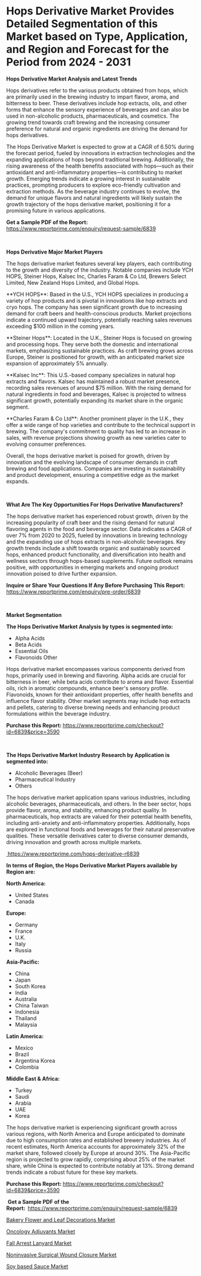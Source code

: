 <p><h1>Hops Derivative Market Provides Detailed Segmentation of this Market based on Type, Application, and Region and Forecast for the Period from 2024 - 2031</h1></p><p><strong>Hops Derivative Market Analysis and Latest Trends</strong></p>
<p><p>Hops derivatives refer to the various products obtained from hops, which are primarily used in the brewing industry to impart flavor, aroma, and bitterness to beer. These derivatives include hop extracts, oils, and other forms that enhance the sensory experience of beverages and can also be used in non-alcoholic products, pharmaceuticals, and cosmetics. The growing trend towards craft brewing and the increasing consumer preference for natural and organic ingredients are driving the demand for hops derivatives.</p><p>The Hops Derivative Market is expected to grow at a CAGR of 6.50% during the forecast period, fueled by innovations in extraction technologies and the expanding applications of hops beyond traditional brewing. Additionally, the rising awareness of the health benefits associated with hops—such as their antioxidant and anti-inflammatory properties—is contributing to market growth. Emerging trends indicate a growing interest in sustainable practices, prompting producers to explore eco-friendly cultivation and extraction methods. As the beverage industry continues to evolve, the demand for unique flavors and natural ingredients will likely sustain the growth trajectory of the hops derivative market, positioning it for a promising future in various applications.</p></p>
<p><strong>Get a Sample PDF of the Report:&nbsp;</strong> <a href="https://www.reportprime.com/enquiry/request-sample/6839?utm_campaign=36&utm_medium=2&utm_source=Github&utm_content=ia&utm_term=27112024&utm_id=hops-derivative">https://www.reportprime.com/enquiry/request-sample/6839</a></p>
<p>&nbsp;</p>
<p><strong>Hops Derivative Major Market Players</strong></p>
<p><p>The hops derivative market features several key players, each contributing to the growth and diversity of the industry. Notable companies include YCH HOPS, Steiner Hops, Kalsec Inc, Charles Faram & Co Ltd, Brewers Select Limited, New Zealand Hops Limited, and Global Hops.</p><p>**YCH HOPS**: Based in the U.S., YCH HOPS specializes in producing a variety of hop products and is pivotal in innovations like hop extracts and cryo hops. The company has seen significant growth due to increasing demand for craft beers and health-conscious products. Market projections indicate a continued upward trajectory, potentially reaching sales revenues exceeding $100 million in the coming years.</p><p>**Steiner Hops**: Located in the U.K., Steiner Hops is focused on growing and processing hops. They serve both the domestic and international markets, emphasizing sustainable practices. As craft brewing grows across Europe, Steiner is positioned for growth, with an anticipated market size expansion of approximately 5% annually.</p><p>**Kalsec Inc**: This U.S.-based company specializes in natural hop extracts and flavors. Kalsec has maintained a robust market presence, recording sales revenues of around $75 million. With the rising demand for natural ingredients in food and beverages, Kalsec is projected to witness significant growth, potentially expanding its market share in the organic segment.</p><p>**Charles Faram & Co Ltd**: Another prominent player in the U.K., they offer a wide range of hop varieties and contribute to the technical support in brewing. The company's commitment to quality has led to an increase in sales, with revenue projections showing growth as new varieties cater to evolving consumer preferences.</p><p>Overall, the hops derivative market is poised for growth, driven by innovation and the evolving landscape of consumer demands in craft brewing and food applications. Companies are investing in sustainability and product development, ensuring a competitive edge as the market expands.</p></p>
<p>&nbsp;</p>
<p><strong>What Are The Key Opportunities For Hops Derivative Manufacturers?</strong></p>
<p><p>The hops derivative market has experienced robust growth, driven by the increasing popularity of craft beer and the rising demand for natural flavoring agents in the food and beverage sector. Data indicates a CAGR of over 7% from 2020 to 2025, fueled by innovations in brewing technology and the expanding use of hops extracts in non-alcoholic beverages. Key growth trends include a shift towards organic and sustainably sourced hops, enhanced product functionality, and diversification into health and wellness sectors through hops-based supplements. Future outlook remains positive, with opportunities in emerging markets and ongoing product innovation poised to drive further expansion.</p></p>
<p><strong>Inquire or Share Your Questions If Any Before Purchasing This Report:</strong> <a href="https://www.reportprime.com/enquiry/pre-order/6839?utm_campaign=36&utm_medium=2&utm_source=Github&utm_content=ia&utm_term=27112024&utm_id=hops-derivative">https://www.reportprime.com/enquiry/pre-order/6839</a></p>
<p>&nbsp;</p>
<p><strong>Market Segmentation</strong></p>
<p><strong>The Hops Derivative Market Analysis by types is segmented into:</strong></p>
<p><ul><li>Alpha Acids</li><li>Beta Acids</li><li>Essential Oils</li><li>Flavonoids Other</li></ul></p>
<p><p>Hops derivative market encompasses various components derived from hops, primarily used in brewing and flavoring. Alpha acids are crucial for bitterness in beer, while beta acids contribute to aroma and flavor. Essential oils, rich in aromatic compounds, enhance beer's sensory profile. Flavonoids, known for their antioxidant properties, offer health benefits and influence flavor stability. Other market segments may include hop extracts and pellets, catering to diverse brewing needs and enhancing product formulations within the beverage industry.</p></p>
<p><strong>Purchase this Report:&nbsp;</strong><a href="https://www.reportprime.com/checkout?id=6839&price=3590&utm_campaign=36&utm_medium=2&utm_source=Github&utm_content=ia&utm_term=27112024&utm_id=hops-derivative">https://www.reportprime.com/checkout?id=6839&price=3590</a></p>
<p>&nbsp;</p>
<p><strong>The Hops Derivative Market Industry Research by Application is segmented into:</strong></p>
<p><ul><li>Alcoholic Beverages (Beer)</li><li>Pharmaceutical Industry</li><li>Others</li></ul></p>
<p><p>The hops derivative market application spans various industries, including alcoholic beverages, pharmaceuticals, and others. In the beer sector, hops provide flavor, aroma, and stability, enhancing product quality. In pharmaceuticals, hop extracts are valued for their potential health benefits, including anti-anxiety and anti-inflammatory properties. Additionally, hops are explored in functional foods and beverages for their natural preservative qualities. These versatile derivatives cater to diverse consumer demands, driving innovation and growth across multiple markets.</p></p>
<p><a href="https://www.reportprime.com/hops-derivative-r6839?utm_campaign=36&utm_medium=2&utm_source=Github&utm_content=ia&utm_term=27112024&utm_id=hops-derivative">&nbsp;https://www.reportprime.com/hops-derivative-r6839</a></p>
<p><strong>In terms of Region, the Hops Derivative Market Players available by Region are:</strong></p>
<p>
    <p> <strong> North America: </strong>
        <ul>
            <li>United States</li>
            <li>Canada</li>
        </ul>
        </p> 
    <p> <strong> Europe: </strong>
        <ul>
            <li>Germany</li>
            <li>France</li>
            <li>U.K.</li>
            <li>Italy</li>
            <li>Russia</li>
        </ul>
        </p> 
    <p> <strong> Asia-Pacific: </strong>
        <ul>
            <li>China</li>
            <li>Japan</li>
            <li>South Korea</li>
            <li>India</li>
            <li>Australia</li>
            <li>China Taiwan</li>
            <li>Indonesia</li>
            <li>Thailand</li>
            <li>Malaysia</li>
        </ul>
        </p> 
    <p> <strong> Latin America: </strong>
        <ul>
            <li>Mexico</li>
            <li>Brazil</li>
            <li>Argentina Korea</li>
            <li>Colombia</li>
        </ul>
        </p> 
    <p> <strong> Middle East & Africa: </strong>
        <ul>
            <li>Turkey</li>
            <li>Saudi</li>
            <li>Arabia</li>
            <li>UAE</li>
            <li>Korea</li>
        </ul>
    </p>
    </p>
<p><p>The hops derivative market is experiencing significant growth across various regions, with North America and Europe anticipated to dominate due to high consumption rates and established brewery industries. As of recent estimates, North America accounts for approximately 32% of the market share, followed closely by Europe at around 30%. The Asia-Pacific region is projected to grow rapidly, comprising about 25% of the market share, while China is expected to contribute notably at 13%. Strong demand trends indicate a robust future for these key markets.</p></p>
<p><strong>Purchase this Report: </strong><a href="https://www.reportprime.com/checkout?id=6839&price=3590&utm_campaign=36&utm_medium=2&utm_source=Github&utm_content=ia&utm_term=27112024&utm_id=hops-derivative">https://www.reportprime.com/checkout?id=6839&price=3590</a></p>
<p>&nbsp;<strong>Get a Sample PDF of the Report:&nbsp;&nbsp;</strong><a href="https://www.reportprime.com/enquiry/request-sample/6839?utm_campaign=36&utm_medium=2&utm_source=Github&utm_content=ia&utm_term=27112024&utm_id=hops-derivative">https://www.reportprime.com/enquiry/request-sample/6839</a></p>
<p><strong></strong></p>
<p><p><a href="https://github.com/dringals/Market-Research-Report-List-6/blob/main/bakery-flower-and-leaf-decorations-market.md?utm_campaign=36&utm_medium=2&utm_source=Github&utm_content=ia&utm_term=27112024&utm_id=hops-derivative">Bakery Flower and Leaf Decorations Market</a></p><p><a href="https://issuu.com/reportprime-2/docs/oncology-adjuvants-market-size-2030_1edfdae4bc7748?utm_campaign=36&utm_medium=2&utm_source=Github&utm_content=ia&utm_term=27112024&utm_id=hops-derivative">Oncology Adjuvants Market</a></p><p><a href="https://www.linkedin.com/pulse/fall-arrest-lanyard-market-growth-expected-138-cagr-from-2024-w9pxe?utm_campaign=36&utm_medium=2&utm_source=Github&utm_content=ia&utm_term=27112024&utm_id=hops-derivative">Fall Arrest Lanyard Market</a></p><p><a href="https://issuu.com/reportprime-2/docs/noninvasive-surgical-wound-closure-_7596f7dfd2708a?utm_campaign=36&utm_medium=2&utm_source=Github&utm_content=ia&utm_term=27112024&utm_id=hops-derivative">Noninvasive Surgical Wound Closure Market</a></p><p><a href="https://github.com/tona7vba/Market-Research-Report-List-1/blob/main/soy-based-sauce-market.md?utm_campaign=36&utm_medium=2&utm_source=Github&utm_content=ia&utm_term=27112024&utm_id=hops-derivative">Soy based Sauce Market</a></p></p>
